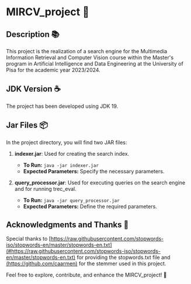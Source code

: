 # MIRCV_project 📃

## Description 📚
This project is the realization of a search engine for the Multimedia Information Retrieval and Computer Vision course within the Master's program in Artificial Intelligence and Data Engineering at the University of Pisa for the academic year 2023/2024.

## JDK Version ☕
The project has been developed using JDK 19.

## Jar Files 📦
In the project directory, you will find two JAR files:

1. **indexer.jar**: Used for creating the search index.
   - **To Run:** `java -jar indexer.jar`
   - **Expected Parameters:** Specify the necessary parameters.

2. **query_processor.jar**: Used for executing queries on the search engine and for running trec_eval.
   - **To Run:** `java -jar query_processor.jar`
   - **Expected Parameters:** Define the required parameters.

## Acknowledgments and Thanks 🙌
Special thanks to [https://raw.githubusercontent.com/stopwords-iso/stopwords-en/master/stopwords-en.txt](#https://raw.githubusercontent.com/stopwords-iso/stopwords-en/master/stopwords-en.txt) for providing the stopwords.txt file and [(https://github.com/caarmen)](#https://github.com/caarmen/porter-stemmer/tree/master) for the stemmer used in this project.

Feel free to explore, contribute, and enhance the MIRCV_project! 🚀
